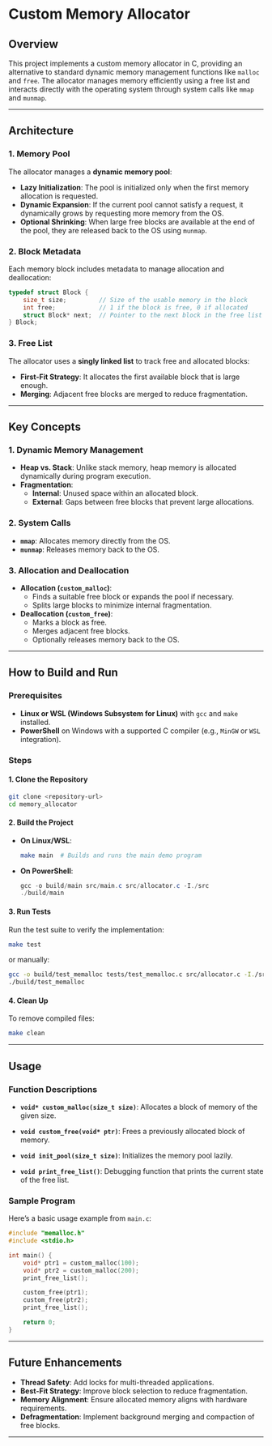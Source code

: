 # Custom Memory Allocator

## **Overview**
This project implements a custom memory allocator in C, providing an alternative to standard dynamic memory management functions like `malloc` and `free`. The allocator manages memory efficiently using a free list and interacts directly with the operating system through system calls like `mmap` and `munmap`.

---

## **Architecture**

### **1. Memory Pool**
The allocator manages a **dynamic memory pool**:
- **Lazy Initialization**: The pool is initialized only when the first memory allocation is requested.
- **Dynamic Expansion**: If the current pool cannot satisfy a request, it dynamically grows by requesting more memory from the OS.
- **Optional Shrinking**: When large free blocks are available at the end of the pool, they are released back to the OS using `munmap`.

### **2. Block Metadata**
Each memory block includes metadata to manage allocation and deallocation:
```c
typedef struct Block {
    size_t size;         // Size of the usable memory in the block
    int free;            // 1 if the block is free, 0 if allocated
    struct Block* next;  // Pointer to the next block in the free list
} Block;
```
### **3. Free List**
The allocator uses a **singly linked list** to track free and allocated blocks:
- **First-Fit Strategy**: It allocates the first available block that is large enough.
- **Merging**: Adjacent free blocks are merged to reduce fragmentation.

---

## **Key Concepts**

### **1. Dynamic Memory Management**
- **Heap vs. Stack**: Unlike stack memory, heap memory is allocated dynamically during program execution.
- **Fragmentation**:
  - **Internal**: Unused space within an allocated block.
  - **External**: Gaps between free blocks that prevent large allocations.

### **2. System Calls**
- **`mmap`**: Allocates memory directly from the OS.
- **`munmap`**: Releases memory back to the OS.

### **3. Allocation and Deallocation**
- **Allocation (`custom_malloc`)**:
  - Finds a suitable free block or expands the pool if necessary.
  - Splits large blocks to minimize internal fragmentation.
- **Deallocation (`custom_free`)**:
  - Marks a block as free.
  - Merges adjacent free blocks.
  - Optionally releases memory back to the OS.

---

## **How to Build and Run**

### **Prerequisites**
- **Linux or WSL (Windows Subsystem for Linux)** with `gcc` and `make` installed.
- **PowerShell** on Windows with a supported C compiler (e.g., `MinGW` or `WSL` integration).

### **Steps**

#### **1. Clone the Repository**
```bash
git clone <repository-url>
cd memory_allocator
```

#### **2. Build the Project**

- **On Linux/WSL**:
  ```bash
  make main  # Builds and runs the main demo program
  ```

- **On PowerShell**:
  ```powershell
  gcc -o build/main src/main.c src/allocator.c -I./src
  ./build/main
  ```

#### **3. Run Tests**

Run the test suite to verify the implementation:
```bash
make test
```
or manually:
```bash
gcc -o build/test_memalloc tests/test_memalloc.c src/allocator.c -I./src
./build/test_memalloc
```

#### **4. Clean Up**
To remove compiled files:
```bash
make clean
```

---

## **Usage**

### **Function Descriptions**
- **`void* custom_malloc(size_t size)`**:
  Allocates a block of memory of the given size.
  
- **`void custom_free(void* ptr)`**:
  Frees a previously allocated block of memory.
  
- **`void init_pool(size_t size)`**:
  Initializes the memory pool lazily.
  
- **`void print_free_list()`**:
  Debugging function that prints the current state of the free list.

### **Sample Program**
Here’s a basic usage example from `main.c`:
```c
#include "memalloc.h"
#include <stdio.h>

int main() {
    void* ptr1 = custom_malloc(100);
    void* ptr2 = custom_malloc(200);
    print_free_list();

    custom_free(ptr1);
    custom_free(ptr2);
    print_free_list();

    return 0;
}
```

---

## **Future Enhancements**
- **Thread Safety**: Add locks for multi-threaded applications.
- **Best-Fit Strategy**: Improve block selection to reduce fragmentation.
- **Memory Alignment**: Ensure allocated memory aligns with hardware requirements.
- **Defragmentation**: Implement background merging and compaction of free blocks.

---